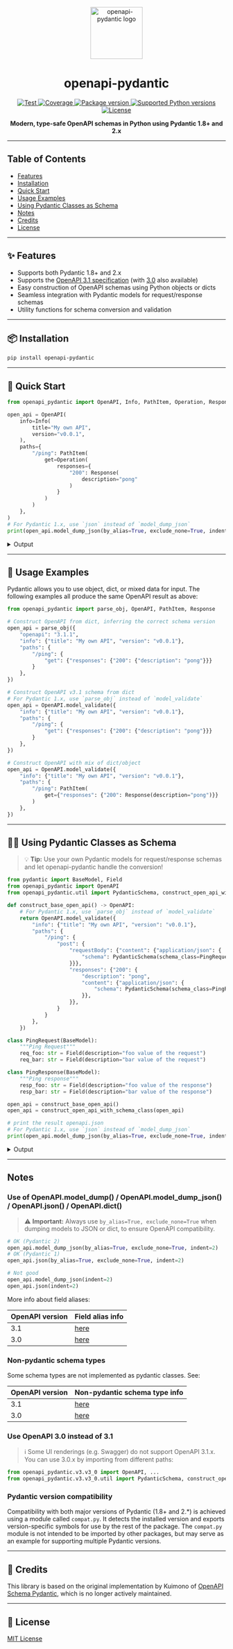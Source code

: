 <p align="center">
  <img src="https://raw.githubusercontent.com/mike-oakley/openapi-pydantic/main/docs/_static/logo.png" alt="openapi-pydantic logo" width="120" height="120">
</p>

<h1 align="center">openapi-pydantic</h1>

<p align="center">
  <a href="https://github.com/mike-oakley/openapi-pydantic/actions?query=workflow%3ATest+event%3Apush+branch%3Amain" target="_blank">
      <img src="https://github.com/mike-oakley/openapi-pydantic/actions/workflows/test.yml/badge.svg?event=push&branch=main" alt="Test">
  </a>
  <a href="https://coverage-badge.samuelcolvin.workers.dev/redirect/mike-oakley/openapi-pydantic" target="_blank">
      <img src="https://coverage-badge.samuelcolvin.workers.dev/mike-oakley/openapi-pydantic.svg" alt="Coverage">
  </a>
  <a href="https://pypi.org/project/openapi-pydantic" target="_blank">
      <img src="https://img.shields.io/pypi/v/openapi-pydantic?color=%2334D058&label=pypi%20package" alt="Package version">
  </a>
  <a href="https://pypi.org/project/openapi-pydantic" target="_blank">
      <img src="https://img.shields.io/pypi/pyversions/openapi-pydantic.svg?color=%2334D058" alt="Supported Python versions">
  </a>
  <a href="https://github.com/mike-oakley/openapi-pydantic/blob/main/LICENSE"><img src="https://img.shields.io/pypi/l/openapi-pydantic?color=%2334D058" alt="License"></a>
</p>

<p align="center">
  <b>Modern, type-safe OpenAPI schemas in Python using Pydantic 1.8+ and 2.x</b>
</p>

---

## Table of Contents
- [Features](#features)
- [Installation](#installation)
- [Quick Start](#quick-start)
- [Usage Examples](#usage-examples)
- [Using Pydantic Classes as Schema](#using-pydantic-classes-as-schema)
- [Notes](#notes)
- [Credits](#credits)
- [License](#license)

---

## ✨ Features

- Supports both Pydantic 1.8+ and 2.x
- Supports the [OpenAPI 3.1 specification](https://github.com/OAI/OpenAPI-Specification/blob/master/versions/3.1.1.md#schema) (with [3.0]((https://github.com/OAI/OpenAPI-Specification/blob/master/versions/3.0.4.md#schema)) also available)
- Easy construction of OpenAPI schemas using Python objects or dicts
- Seamless integration with Pydantic models for request/response schemas
- Utility functions for schema conversion and validation

---

## 📦 Installation

```bash
pip install openapi-pydantic
```

---

## 🚀 Quick Start

```python
from openapi_pydantic import OpenAPI, Info, PathItem, Operation, Response

open_api = OpenAPI(
    info=Info(
        title="My own API",
        version="v0.0.1",
    ),
    paths={
        "/ping": PathItem(
            get=Operation(
                responses={
                    "200": Response(
                        description="pong"
                    )
                }
            )
        )
    },
)
# For Pydantic 1.x, use `json` instead of `model_dump_json`
print(open_api.model_dump_json(by_alias=True, exclude_none=True, indent=2))
```

<details>
<summary>Output</summary>

```json
{
  "openapi": "3.1.1",
  "info": {
    "title": "My own API",
    "version": "v0.0.1"
  },
  "servers": [
    {
      "url": "/"
    }
  ],
  "paths": {
    "/ping": {
      "get": {
        "responses": {
          "200": {
            "description": "pong"
          }
        },
        "deprecated": false
      }
    }
  }
}
```
</details>

---

## 📝 Usage Examples

Pydantic allows you to use object, dict, or mixed data for input. The following examples all produce the same OpenAPI result as above:

```python
from openapi_pydantic import parse_obj, OpenAPI, PathItem, Response

# Construct OpenAPI from dict, inferring the correct schema version
open_api = parse_obj({
    "openapi": "3.1.1",
    "info": {"title": "My own API", "version": "v0.0.1"},
    "paths": {
        "/ping": {
            "get": {"responses": {"200": {"description": "pong"}}}
        }
    },
})

# Construct OpenAPI v3.1 schema from dict
# For Pydantic 1.x, use `parse_obj` instead of `model_validate`
open_api = OpenAPI.model_validate({
    "info": {"title": "My own API", "version": "v0.0.1"},
    "paths": {
        "/ping": {
            "get": {"responses": {"200": {"description": "pong"}}}
        }
    },
})

# Construct OpenAPI with mix of dict/object
open_api = OpenAPI.model_validate({
    "info": {"title": "My own API", "version": "v0.0.1"},
    "paths": {
        "/ping": PathItem(
            get={"responses": {"200": Response(description="pong")}}
        )
    },
})
```

---

## 🧑‍💻 Using Pydantic Classes as Schema

> 💡 **Tip:** Use your own Pydantic models for request/response schemas and let openapi-pydantic handle the conversion!

```python
from pydantic import BaseModel, Field
from openapi_pydantic import OpenAPI
from openapi_pydantic.util import PydanticSchema, construct_open_api_with_schema_class

def construct_base_open_api() -> OpenAPI:
    # For Pydantic 1.x, use `parse_obj` instead of `model_validate`
    return OpenAPI.model_validate({
        "info": {"title": "My own API", "version": "v0.0.1"},
        "paths": {
            "/ping": {
                "post": {
                    "requestBody": {"content": {"application/json": {
                        "schema": PydanticSchema(schema_class=PingRequest)
                    }}},
                    "responses": {"200": {
                        "description": "pong",
                        "content": {"application/json": {
                            "schema": PydanticSchema(schema_class=PingResponse)
                        }},
                    }},
                }
            }
        },
    })

class PingRequest(BaseModel):
    """Ping Request"""
    req_foo: str = Field(description="foo value of the request")
    req_bar: str = Field(description="bar value of the request")

class PingResponse(BaseModel):
    """Ping response"""
    resp_foo: str = Field(description="foo value of the response")
    resp_bar: str = Field(description="bar value of the response")

open_api = construct_base_open_api()
open_api = construct_open_api_with_schema_class(open_api)

# print the result openapi.json
# For Pydantic 1.x, use `json` instead of `model_dump_json`
print(open_api.model_dump_json(by_alias=True, exclude_none=True, indent=2))
```

<details>
<summary>Output</summary>

```json
{
  "openapi": "3.1.1",
  "info": {
    "title": "My own API",
    "version": "v0.0.1"
  },
  "servers": [
    {
      "url": "/"
    }
  ],
  "paths": {
    "/ping": {
      "post": {
        "requestBody": {
          "content": {
            "application/json": {
              "schema": {
                "$ref": "#/components/schemas/PingRequest"
              }
            }
          },
          "required": false
        },
        "responses": {
          "200": {
            "description": "pong",
            "content": {
              "application/json": {
                "schema": {
                  "$ref": "#/components/schemas/PingResponse"
                }
              }
            }
          }
        },
        "deprecated": false
      }
    }
  },
  "components": {
    "schemas": {
      "PingRequest": {
        "title": "PingRequest",
        "required": [
          "req_foo",
          "req_bar"
        ],
        "type": "object",
        "properties": {
          "req_foo": {
            "title": "Req Foo",
            "type": "string",
            "description": "foo value of the request"
          },
          "req_bar": {
            "title": "Req Bar",
            "type": "string",
            "description": "bar value of the request"
          }
        },
        "description": "Ping Request"
      },
      "PingResponse": {
        "title": "PingResponse",
        "required": [
          "resp_foo",
          "resp_bar"
        ],
        "type": "object",
        "properties": {
          "resp_foo": {
            "title": "Resp Foo",
            "type": "string",
            "description": "foo value of the response"
          },
          "resp_bar": {
            "title": "Resp Bar",
            "type": "string",
            "description": "bar value of the response"
          }
        },
        "description": "Ping response"
      }
    }
  }
}
```
</details>

---

## Notes

### Use of OpenAPI.model_dump() / OpenAPI.model_dump_json() / OpenAPI.json() / OpenAPI.dict()

> ⚠️ **Important:** Always use `by_alias=True, exclude_none=True` when dumping models to JSON or dict, to ensure OpenAPI compatibility.

```python
# OK (Pydantic 2)
open_api.model_dump_json(by_alias=True, exclude_none=True, indent=2)
# OK (Pydantic 1)
open_api.json(by_alias=True, exclude_none=True, indent=2)

# Not good
open_api.model_dump_json(indent=2)
open_api.json(indent=2)
```

More info about field aliases:

| OpenAPI version | Field alias info |
| --------------- | ---------------- |
| 3.1 | [here](https://github.com/mike-oakley/openapi-pydantic/blob/main/openapi_pydantic/v3/v3_1/README.md#alias) |
| 3.0 | [here](https://github.com/mike-oakley/openapi-pydantic/blob/main/openapi_pydantic/v3/v3_0/README.md#alias) |

### Non-pydantic schema types

Some schema types are not implemented as pydantic classes.
See:

| OpenAPI version | Non-pydantic schema type info |
| --------------- | ----------------------------- |
| 3.1 | [here](https://github.com/mike-oakley/openapi-pydantic/blob/main/openapi_pydantic/v3/v3_1/README.md#non-pydantic-schema-types) |
| 3.0 | [here](https://github.com/mike-oakley/openapi-pydantic/blob/main/openapi_pydantic/v3/v3_0/README.md#non-pydantic-schema-types) |

### Use OpenAPI 3.0 instead of 3.1

> ℹ️ Some UI renderings (e.g. Swagger) do not support OpenAPI 3.1.x. You can use 3.0.x by importing from different paths:

```python
from openapi_pydantic.v3.v3_0 import OpenAPI, ...
from openapi_pydantic.v3.v3_0.util import PydanticSchema, construct_open_api_with_schema_class
```

### Pydantic version compatibility

Compatibility with both major versions of Pydantic (1.8+ and 2.*) is achieved using a module called `compat.py`. It detects the installed version and exports version-specific symbols for use by the rest of the package. The `compat.py` module is not intended to be imported by other packages, but may serve as an example for supporting multiple Pydantic versions.

---

## 🙏 Credits

This library is based on the original implementation by Kuimono of [OpenAPI Schema Pydantic](https://github.com/kuimono/openapi-schema-pydantic), which is no longer actively maintained.

---

## 📄 License

[MIT License](https://github.com/mike-oakley/openapi-pydantic/blob/main/LICENSE)

